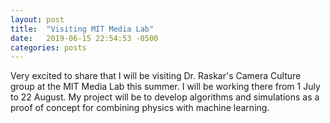 ```yaml
---
layout: post
title:  "Visiting MIT Media Lab"
date:   2019-06-15 22:54:53 -0500
categories: posts
---
```

Very excited to share that I will be visiting Dr. Raskar's Camera Culture group at the MIT Media Lab this summer. I will be working there from 1 July to 22 August. My project will be to develop algorithms and simulations as a proof of concept for combining physics with machine learning.
